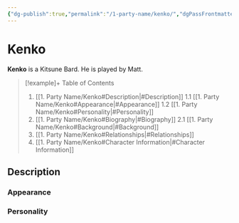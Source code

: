 ```yaml
---
{"dg-publish":true,"permalink":"/1-party-name/kenko/","dgPassFrontmatter":true}
---
```


# Kenko
**Kenko** is a Kitsune Bard. He is played by Matt.
> [!example]+ Table of Contents
> 1. [[1. Party Name/Kenko#Description\|#Description]]
> 	1.1 [[1. Party Name/Kenko#Appearance\|#Appearance]]
> 	1.2 [[1. Party Name/Kenko#Personality\|#Personality]]
> 2. [[1. Party Name/Kenko#Biography\|#Biography]]
> 	2.1 [[1. Party Name/Kenko#Background\|#Background]]
> 3. [[1. Party Name/Kenko#Relationships\|#Relationships]]
> 4. [[1. Party Name/Kenko#Character Information\|#Character Information]]

## Description
### Appearance
### Personality